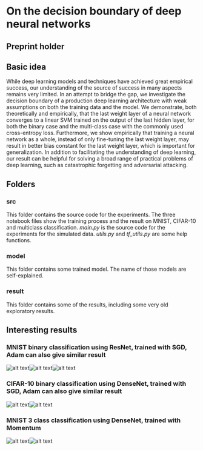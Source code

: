 # On the decision boundary of deep neural networks

## Preprint holder

## Basic idea
While deep learning models and techniques have achieved great empirical success, our understanding of the source of success in many aspects remains very limited. In an attempt to bridge the gap, we investigate the decision boundary of a production deep learning architecture with weak assumptions on both the training data and the model. We demonstrate, both theoretically and empirically, that the last weight layer of a neural network converges to a linear SVM trained on the output of the last hidden layer, for both the binary case and the multi-class case with the commonly used cross-entropy loss. Furthermore, we show empirically that training a neural network as a whole, instead of only fine-tuning the last weight layer, may result in better bias constant for the last weight layer, which is important for generalization. In addition to facilitating the understanding of deep learning, our result can be helpful for solving a broad range of practical problems of deep learning, such as catastrophic forgetting and adversarial attacking.


## Folders

### src
This folder contains the source code for the experiments. The three notebook files show the training process and the result on MNIST, CIFAR-10 and multiclass classification. *main.py* is the source code for the experiments for the simulated data. *utils.py* and *tf_utils.py* are some help functions.

### model
This folder contains some trained model. The name of those models are self-explained.

### result
This folder contains some of the results, including some very old exploratory results. 

## Interesting results
### MNIST binary classification using ResNet, trained with SGD, Adam can also give similar result
![alt text](https://github.com/lykaust15/NN_decision_boundary/blob/master/result/exploration/SVM_decision_boundary_transform.png)![alt text](https://github.com/lykaust15/NN_decision_boundary/blob/master/result/exploration/NN_decision_boundary_transform.png)![alt text](https://github.com/lykaust15/NN_decision_boundary/blob/master/result/exploration/NN_transform_reinitailize.png)

### CIFAR-10 binary classification using DenseNet, trained with SGD, Adam can also give similar result
![alt text](https://github.com/lykaust15/NN_decision_boundary/blob/master/result/exploration/SVM_decision_boundary_transform_cifar10_densenet.png)![alt text](https://github.com/lykaust15/NN_decision_boundary/blob/master/result/exploration/NN_decision_boundary_transform_cifar10_densenet.png)


### MNIST 3 class classification using DenseNet, trained with Momentum
![alt text](https://github.com/lykaust15/NN_decision_boundary/blob/master/result/mnist_3_class_densenet/svm_transformed.png)![alt text](https://github.com/lykaust15/NN_decision_boundary/blob/master/result/mnist_3_class_densenet/nn_transformed.png)